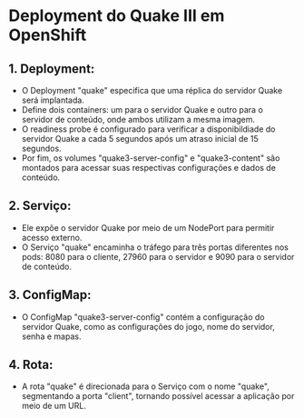 # Deployment do Quake III em OpenShift

## 1. Deployment:
* O Deployment "quake" especifica que uma réplica do servidor Quake será implantada.
* Define dois containers: um para o servidor Quake e outro para o servidor de conteúdo, onde ambos utilizam a mesma imagem.
* O readiness probe é configurado para verificar a disponibildiade do servidor Quake a cada 5 segundos após um atraso inicial de 15 segundos.
* Por fim, os volumes "quake3-server-config" e "quake3-content" são montados para acessar suas respectivas configurações e dados de conteúdo.

## 2. Serviço:
* Ele expõe o servidor Quake por meio de um NodePort para permitir acesso externo.
* O Serviço "quake" encaminha o tráfego para três portas diferentes nos pods: 8080 para o cliente, 27960 para o servidor e 9090 para o servidor de conteúdo.

## 3. ConfigMap: 
* O ConfigMap "quake3-server-config" contém a configuração do servidor Quake, como as configurações do jogo, nome do servidor, senha e mapas.

## 4. Rota:
* A rota "quake" é direcionada para o Serviço com o nome "quake", segmentando a porta "client", tornando possível acessar a aplicação por meio de um URL.

